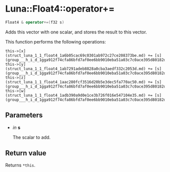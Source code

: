# Luna::Float4::operator+=

```c++
Float4 & operator+=(f32 s)
```

Adds this vector with one scalar, and stores the result to this vector. 

This function performs the following operations: 
```
this->[x](struct_luna_1_1_float4_1a6b05cac69c0301ab972c27ce208373be.md) += [s](group___h_i_d_1gga912f74cfa86bfd7af0ee6bb9010eba51a03c7c0ace395d80182db07ae2c30f034.md);
this->[y](struct_luna_1_1_float4_1ab7291adeb8828a0cba3aedf332c2053d.md) += [s](group___h_i_d_1gga912f74cfa86bfd7af0ee6bb9010eba51a03c7c0ace395d80182db07ae2c30f034.md);
this->[z](struct_luna_1_1_float4_1aac280fcf3516d20b5e3dec5fa770ac50.md) += [s](group___h_i_d_1gga912f74cfa86bfd7af0ee6bb9010eba51a03c7c0ace395d80182db07ae2c30f034.md);
this->[w](struct_luna_1_1_float4_1adb390a9d0e1ce3b726f016e547104e35.md) += [s](group___h_i_d_1gga912f74cfa86bfd7af0ee6bb9010eba51a03c7c0ace395d80182db07ae2c30f034.md);
```


## Parameters
* *in* **s**

    The scalar to add. 

## Return value
Returns `*this`. 

